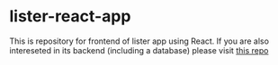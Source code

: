 # lister-react-app

This is repository for frontend of lister app using React. If you are also intereseted in its backend (including a database) please visit [this repo](https://github.com/badafest/lister-express-app)
